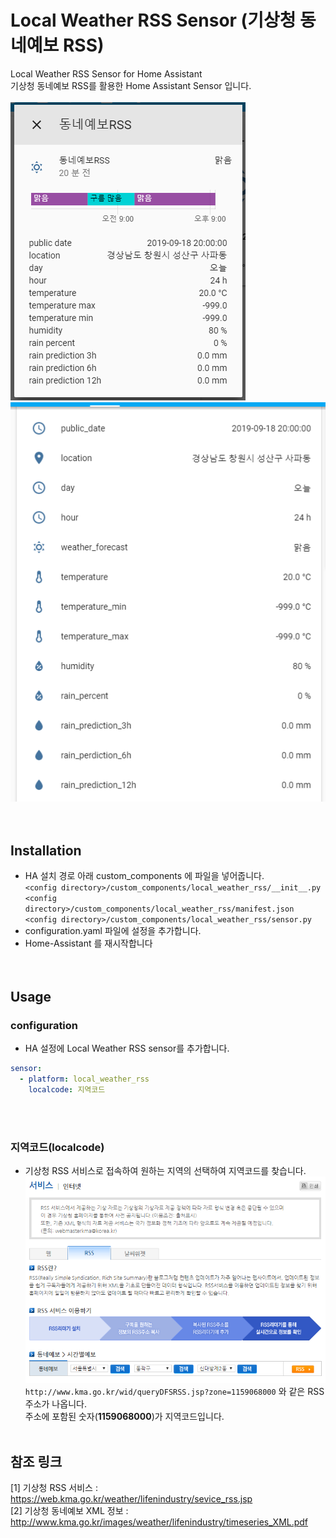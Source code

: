# Local Weather RSS Sensor (기상청 동네예보 RSS)
Local Weather RSS Sensor for Home Assistant<br>
기상청 동네예보 RSS를 활용한 Home Assistant Sensor 입니다.<br>
<br>
![screenshot_1](https://github.com/miumida/local_weather_rss/blob/master/local_weather_rss_screenshot_1.png)<br>
![screenshot_2](https://github.com/miumida/local_weather_rss/blob/master/local_weather_rss_screenshot_2.png)<br>
<br><br>
## Installation
- HA 설치 경로 아래 custom_components 에 파일을 넣어줍니다.<br>
  `<config directory>/custom_components/local_weather_rss/__init__.py`<br>
  `<config directory>/custom_components/local_weather_rss/manifest.json`<br>
  `<config directory>/custom_components/local_weather_rss/sensor.py`<br>
- configuration.yaml 파일에 설정을 추가합니다.<br>
- Home-Assistant 를 재시작합니다<br>
<br><br>
## Usage
### configuration
- HA 설정에 Local Weather RSS sensor를 추가합니다.<br>
```yaml
sensor:
  - platform: local_weather_rss
    localcode: 지역코드
```
<br><br>
### 지역코드(localcode)
- 기상청 RSS 서비스로 접속하여 원하는 지역의 선택하여 지역코드를 찾습니다.<br>
![kma_rss_service](https://github.com/miumida/local_weather_rss/blob/master/kma_rss_service.png)<br>
  `http://www.kma.go.kr/wid/queryDFSRSS.jsp?zone=1159068000` 와 같은 RSS 주소가 나옵니다.<br>
  주소에 포함된 숫자(**1159068000**)가 지역코드입니다.
<br><br>
## 참조 링크
[1] 기상청 RSS 서비스 : <https://web.kma.go.kr/weather/lifenindustry/sevice_rss.jsp><br>
[2] 기상청 동네예보 XML 정보 : <http://www.kma.go.kr/images/weather/lifenindustry/timeseries_XML.pdf>
